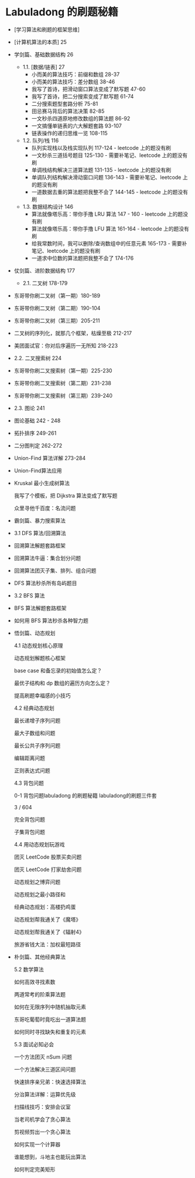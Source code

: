 # Labuladong 的刷题秘籍

* [学习算法和刷题的框架思维]

* [计算机算法的本质] 25

* 学剑篇、基础数据结构 26

  * 1.1. [数据/链表] 27
    * 小而美的算法技巧：前缀和数组 28-37
    * 小而美的算法技巧：差分数组 38-46
    * 我写了首诗，把滑动窗口算法变成了默写题 47-60
    * 我写了首诗，把二分搜索变成了默写题 61-74
    * 二分搜索题型套路分析 75-81
    * 田忌赛马背后的算法决策 82-85
    * 一文秒杀四道原地修改数组的算法题 86-92
    * 一文搞懂单链表的六大解题套路 93-107
    * 链表操作的递归思维一览 108-115
  * 1.2. 队列/栈 116
    * 队列实现栈以及栈实现队列 117-124 - leetcode 上的题没有刷
    * 一文秒杀三道括号题目 125-130 - 需要补笔记、leetcode 上的题没有刷
    * 单调栈结构解决三道算法题 131-135 - leetcode 上的题没有刷
    * 单调队列结构解决滑动窗口问题 136-143 - 需要补笔记、leetcode 上的题没有刷
    * 一道数据去重的算法题把我整不会了 144-145 - leetcode 上的题没有刷
  * 1.3. 数据结构设计 146
    * 算法就像塔乐高：带你手撸 LRU 算法 147 - 160 - leetcode 上的题没有刷
    * 算法就像塔乐高：带你手撸 LFU 算法 161-164 - leetcode 上的题没有刷
    * 给我常数时间，我可以删除/查询数组中的任意元素 165-173 - 需要补笔记、leetcode 上的题没有刷
    * 一道求中位数的算法题把我整不会了 174-176

* 仗剑篇、进阶数据结构 177

  * 2.1. 二叉树 178-179

* 东哥带你刷二叉树（第一期）180-189

* 东哥带你刷二叉树（第二期）190-104

* 东哥带你刷二叉树（第三期）205-211

* 二叉树的序列化，就那几个框架，枯燥至极 212-217

* 美团面试官：你对后序遍历一无所知 218-223

* 2.2. 二叉搜索树 224

* 东哥带你刷二叉搜索树（第一期）225-230

* 东哥带你刷二叉搜索树（第二期）231-238

* 东哥带你刷二叉搜索树（第三期）239-240

* 2.3. 图论 241

* 图论基础 242 - 248

* 拓扑排序 249-261

* 二分图判定 262-272

* Union-Find 算法详解 273-284

* Union-Find算法应⽤

* Kruskal 最⼩⽣成树算法 

  我写了个模板，把 Dijkstra 算法变成了默写题 

  众⾥寻他千百度：名流问题

* 霸剑篇、暴⼒搜索算法 

* 3.1 DFS 算法/回溯算法 

* 回溯算法解题套路框架 

* 回溯算法⽜逼：集合划分问题 

* 回溯算法团灭⼦集、排列、组合问题 

* DFS 算法秒杀所有岛屿题⽬ 

* 3.2 BFS 算法 

* BFS 算法解题套路框架 

* 如何⽤ BFS 算法秒杀各种智⼒题 

* 悟剑篇、动态规划 

  4.1 动态规划核⼼原理 

  动态规划解题核⼼框架 

  base case 和备忘录的初始值怎么定？ 

  最优⼦结构和 dp 数组的遍历⽅向怎么定？ 

  提⾼刷题幸福感的⼩技巧 

  4.2 经典动态规划 

  最⻓递增⼦序列问题 

  最⼤⼦数组和问题 

  最⻓公共⼦序列问题 

  编辑距离问题 

  正则表达式问题 

  4.3 背包问题 

  0-1 背包问题labuladong 的刷题秘籍 labuladong的刷题三件套

  3 / 604

  完全背包问题 

  ⼦集背包问题 

  4.4 ⽤动态规划玩游戏 

  团灭 LeetCode 股票买卖问题 

  团灭 LeetCode 打家劫舍问题 

  动态规划之博弈问题 

  动态规划之最⼩路径和 

  经典动态规划：⾼楼扔鸡蛋 

  动态规划帮我通关了《魔塔》 

  动态规划帮我通关了《辐射4》 

  旅游省钱⼤法：加权最短路径

* 朴剑篇、其他经典算法 

  5.2 数学算法 

  如何⾼效寻找素数 

  两道常考的阶乘算法题 

  如何在⽆限序列中随机抽取元素 

  东哥吃葡萄时竟吃出⼀道算法题 

  如何同时寻找缺失和重复的元素 

  5.3 ⾯试必知必会 

  ⼀个⽅法团灭 nSum 问题 

  ⼀个⽅法解决三道区间问题 

  快速排序亲兄弟：快速选择算法 

  分治算法详解：运算优先级 

  扫描线技巧：安排会议室 

  当⽼司机学会了贪⼼算法 

  剪视频剪出⼀个贪⼼算法 

  如何实现⼀个计算器 

  谁能想到，⽃地主也能玩出算法 

  如何判定完美矩形

